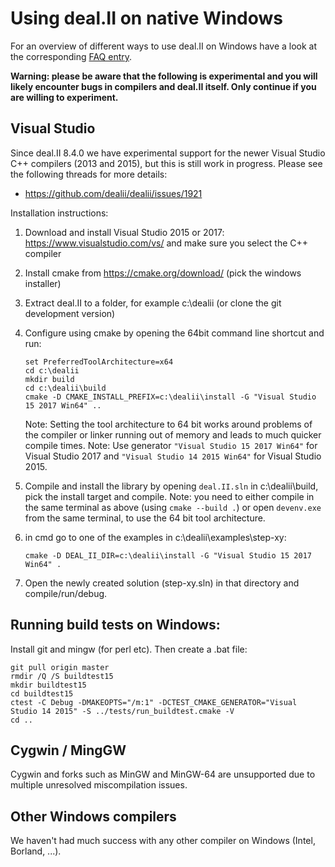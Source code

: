 # Using deal.II on native Windows

For an overview of different ways to use deal.II on Windows have a look at the corresponding [FAQ entry](https://github.com/dealii/dealii/wiki/Frequently-Asked-Questions#can-i-use-dealii-on-a-windows-platform).

**Warning: please be aware that the following is experimental and you will likely encounter bugs in compilers and deal.II itself. Only continue if you are willing to experiment.** 

## Visual Studio

Since deal.II 8.4.0 we have experimental support for the newer Visual Studio C++ compilers (2013 and 2015), but this is still work in progress. Please see the following threads for more details:
- https://github.com/dealii/dealii/issues/1921

Installation instructions:

1. Download and install Visual Studio 2015 or 2017: https://www.visualstudio.com/vs/ and make sure you select the C++ compiler
2. Install cmake from https://cmake.org/download/ (pick the windows installer)
3. Extract deal.II to a folder, for example c:\dealii (or clone the git development version)
4. Configure using cmake by opening the 64bit command line shortcut and run:

    ```
    set PreferredToolArchitecture=x64
    cd c:\dealii
    mkdir build
    cd c:\dealii\build
    cmake -D CMAKE_INSTALL_PREFIX=c:\dealii\install -G "Visual Studio 15 2017 Win64" ..
    ```
    Note: Setting the tool architecture to 64 bit works around problems of the compiler or linker running out of memory and leads to much quicker compile times.
    Note: Use generator ``"Visual Studio 15 2017 Win64"`` for Visual Studio 2017 and ``"Visual Studio 14 2015 Win64"`` for Visual Studio 2015.

6. Compile and install the library by opening ``deal.II.sln`` in c:\dealii\build, pick the install target and compile. Note: you need to either compile in the same terminal as above (using ``cmake --build .``) or open ``devenv.exe`` from the same terminal, to use the 64 bit tool architecture.

7. in cmd go to one of the examples in c:\dealii\examples\step-xy:

    ```
    cmake -D DEAL_II_DIR=c:\dealii\install -G "Visual Studio 15 2017 Win64" .
    ```

8. Open the newly created solution (step-xy.sln) in that directory and compile/run/debug.

## Running build tests on Windows:

Install git and mingw (for perl etc). Then create a .bat file:
```
git pull origin master
rmdir /Q /S buildtest15
mkdir buildtest15
cd buildtest15
ctest -C Debug -DMAKEOPTS="/m:1" -DCTEST_CMAKE_GENERATOR="Visual Studio 14 2015" -S ../tests/run_buildtest.cmake -V
cd ..
```

## Cygwin / MingGW

Cygwin and forks such as MinGW and MinGW-64 are unsupported due to multiple unresolved miscompilation issues.

## Other Windows compilers

We haven't had much success with any other compiler on Windows (Intel, Borland, ...).